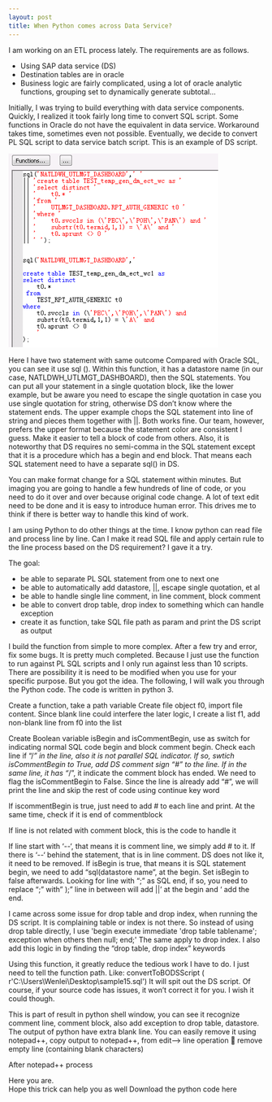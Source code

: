 ```yaml
---
layout: post
title: When Python comes across Data Service?
---
```


I am working on an ETL process lately. The requirements are as follows.
+ Using SAP data service (DS)
+ Destination tables are in oracle
+ Business logic are fairly complicated, using a lot of oracle analytic functions, grouping set to dynamically generate subtotal…

Initially, I was trying to build everything with data service components.  Quickly, I realized it took fairly long time to convert SQL script. Some functions in Oracle do not have the equivalent in data service. Workaround takes time, sometimes even not possible.   Eventually, we decide to convert PL SQL script to data service batch script. 
This is an example of DS script. 

<img src="/images/blog16/ds_script_example.PNG" >   
 
Here I have two statement with same outcome
Compared with Oracle SQL, you can see it use sql ().  Within this function, it has a datastore name (in our case, NATLDWH_UTLMGT_DASHBOARD), then the SQL statements.  You can put all your statement in a single quotation block, like the lower example, but be aware you need to escape the single quotation in case you use single quotation for string, otherwise DS don’t know where the statement ends.  The upper example chops the SQL statement into line of string and pieces them together with ||.  Both works fine. Our team, however, prefers the upper format because the statement color are consistent I guess. Make it easier to tell a block of code from others.  Also, it is noteworthy that DS requires no semi-comma in the SQL statement except that it is a procedure which has a begin and end block. That means each SQL statement need to have a separate sql() in DS.  

You can make format change for a SQL statement within minutes.  But imaging you are going to handle a few hundreds of line of code, or you need to do it over and over because original code change.  A lot of text edit need to be done and it is easy to introduce human error. This drives me to think if there is better way to handle this kind of work. 

I am using Python to do other things at the time. I know python can read file and process line by line. Can I make it read SQL file and apply certain rule to the line process based on the DS requirement? I gave it a try.

The goal:
*	be able to separate PL SQL statement from one to next one
*	be able to automatically add datastore, ||, escape single quotation, et al
*	be able to handle single line comment, in line comment, block comment
*	be able to convert drop table, drop index to something which can handle exception
*	create it as function, take SQL file path as param and print the DS script as output

I build the function from simple to more complex. After a few try and error, fix some bugs. It is pretty much completed. Because I just use the function to run against PL SQL scripts and I only run against less than 10 scripts. There are possibility it is need to be modified when you use for your specific purpose. But you got the idea. The following, I will walk you through the Python code.  The code is written in python 3.
  
Create a function, take a path variable
Create file object f0, import file content. 
Since blank line could interfere the later logic, I create a list f1, add non-blank line from f0 into the list
 
Create Boolean variable isBegin and isCommentBegin, use as switch for indicating normal SQL code begin and block comment begin.  Check each line if “/*” in the line, also it is not parallel SQL indicator. If so, swtich isCommentBegin to True, add DS comment sign “#” to the line. If in the same line, it has “*/”, it indicate the comment block has ended. We need to flag the isCommentBegin to False. Since the line is already add “#”, we will print the line and skip the rest of code using continue key word
 
If iscommentBegin is true, just need to add # to each line and print. At the same time, check if it is end of commentblock

If line is not related with comment block, this is the code to handle it
 

If line start with ‘--‘, that means it is comment line, we simply add # to it.
If there is ‘--‘  behind the statement, that is in line comment. DS does not like it, it need to be removed.
If isBegin is true, that means it is SQL statement begin, we need to add “sql(datastore name”,  at the begin.  Set isBegin to false afterwards.  Looking for line with “;” as SQL end, if so, you need to replace “;” with” );”  line in between will add ||’ at the begin and ‘ add the end.

 I came across some issue for drop table and drop index, when running the DS script. It is complaining table or index is not there. So instead of using drop table directly, I use 'begin execute immediate \'drop table tablename\'; exception when others then null; end;' The same apply to drop index. I also add this logic in by finding the “drop table, drop index” keywords

Using this function, it greatly reduce the tedious work I have to do. I just need to tell the function path.
Like: convertToBODSScript ( r'C:\Users\Wenlei\Desktop\sample15.sql')
 It will spit out the DS script.  Of course, if your source code has issues, it won’t correct it for you. I wish it could though.

This is part of result in python shell window, you can see it recognize comment line, comment block, also add exception to drop table, datastore.  The output of python have extra blank line.  You can easily remove it using notepad++, copy output to notepad++, from edit--> line operation  remove empty line (containing blank characters)
 
 After notepad++ process
 
Here you are.  
Hope this trick can help you as well
Download the python code here

